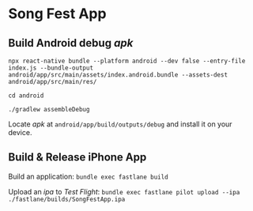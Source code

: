 # Song Fest App

## Build Android debug *apk*

`npx react-native bundle --platform android --dev false --entry-file index.js --bundle-output android/app/src/main/assets/index.android.bundle --assets-dest android/app/src/main/res/`

`cd android`

`./gradlew assembleDebug`

Locate *apk* at `android/app/build/outputs/debug` and install it on your device.

## Build & Release iPhone App

Build an application: `bundle exec fastlane build`

Upload an *ipa* to *Test Flight*: `bundle exec fastlane pilot upload --ipa ./fastlane/builds/SongFestApp.ipa`
